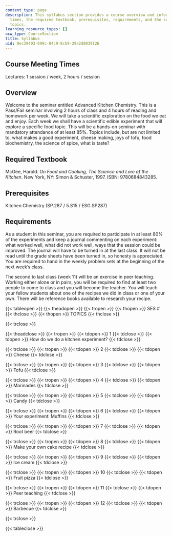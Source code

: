 ```yaml
---
content_type: page
description: This syllabus section provides a course overview and information on meeting
  times, the required textbook, prerequisites, requirements, and the schedule of course
  topics.
learning_resource_types: []
ocw_type: CourseSection
title: Syllabus
uid: 0ec39403-699c-04c9-8cb9-29a2d8039126
---
```


Course Meeting Times
--------------------

Lectures: 1 session / week, 2 hours / session

Overview
--------

Welcome to the seminar entitled Advanced Kitchen Chemistry. This is a Pass/Fail seminar involving 2 hours of class and 4 hours of reading and homework per week. We will take a scientific exploration on the food we eat and enjoy. Each week we shall have a scientific edible experiment that will explore a specific food topic. This will be a hands-on seminar with mandatory attendance of at least 85%. Topics include, but are not limited to, what makes a good experiment, cheese making, joys of tofu, food biochemistry, the science of spice, what is taste?

Required Textbook
-----------------

McGee, Harold. _On Food and Cooking, The Science and Lore of the Kitchen_. New York, NY: Simon & Schuster, 1997. ISBN: 9780684843285.

Prerequisites
-------------

Kitchen Chemistry (SP.287 / 5.S15 / ESG.SP287)

Requirements
------------

As a student in this seminar, you are required to participate in at least 80% of the experiments and keep a journal commenting on each experiment: what worked well, what did not work well, ways that the session could be improved. The journal will have to be turned in at the last class. It will not be read until the grade sheets have been turned in, so honesty is appreciated. You are required to hand in the weekly problem sets at the beginning of the next week’s class.

The second to last class (week 11) will be an exercise in peer teaching. Working either alone or in pairs, you will be required to find at least two people to come to class and you will become the teacher. You will teach your fellow students about one of the recipes we did in class or one of your own. There will be reference books available to research your recipe.

{{< tableopen >}}
{{< theadopen >}}
{{< tropen >}}
{{< thopen >}}
SES #
{{< thclose >}}
{{< thopen >}}
TOPICS
{{< thclose >}}

{{< trclose >}}

{{< theadclose >}}
{{< tropen >}}
{{< tdopen >}}
1
{{< tdclose >}}
{{< tdopen >}}
How do we do a kitchen experiment?
{{< tdclose >}}

{{< trclose >}}
{{< tropen >}}
{{< tdopen >}}
2
{{< tdclose >}}
{{< tdopen >}}
Cheese
{{< tdclose >}}

{{< trclose >}}
{{< tropen >}}
{{< tdopen >}}
3
{{< tdclose >}}
{{< tdopen >}}
Tofu
{{< tdclose >}}

{{< trclose >}}
{{< tropen >}}
{{< tdopen >}}
4
{{< tdclose >}}
{{< tdopen >}}
Marinades
{{< tdclose >}}

{{< trclose >}}
{{< tropen >}}
{{< tdopen >}}
5
{{< tdclose >}}
{{< tdopen >}}
Candy
{{< tdclose >}}

{{< trclose >}}
{{< tropen >}}
{{< tdopen >}}
6
{{< tdclose >}}
{{< tdopen >}}
Your experiment: Muffins
{{< tdclose >}}

{{< trclose >}}
{{< tropen >}}
{{< tdopen >}}
7
{{< tdclose >}}
{{< tdopen >}}
Root beer
{{< tdclose >}}

{{< trclose >}}
{{< tropen >}}
{{< tdopen >}}
8
{{< tdclose >}}
{{< tdopen >}}
Make your own cake recipe
{{< tdclose >}}

{{< trclose >}}
{{< tropen >}}
{{< tdopen >}}
9
{{< tdclose >}}
{{< tdopen >}}
Ice cream
{{< tdclose >}}

{{< trclose >}}
{{< tropen >}}
{{< tdopen >}}
10
{{< tdclose >}}
{{< tdopen >}}
Fruit pizza
{{< tdclose >}}

{{< trclose >}}
{{< tropen >}}
{{< tdopen >}}
11
{{< tdclose >}}
{{< tdopen >}}
Peer teaching
{{< tdclose >}}

{{< trclose >}}
{{< tropen >}}
{{< tdopen >}}
12
{{< tdclose >}}
{{< tdopen >}}
Barbecue
{{< tdclose >}}

{{< trclose >}}

{{< tableclose >}}